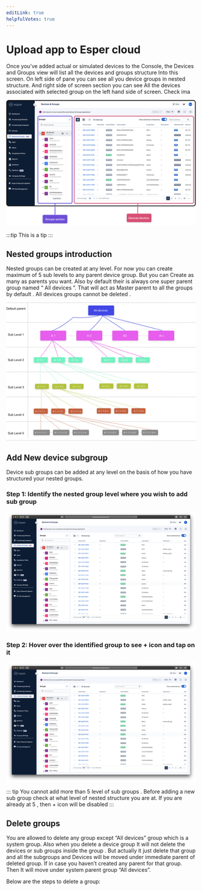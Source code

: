 ```yaml
---
editLink: true
helpfulVotes: true
---
```


# Upload app to Esper cloud

Once you’ve added actual or simulated devices to the Console, the Devices  and Groups view will list all the devices and groups structure 
Into this screen. On left side of pane you can see all you device groups in nested structure. And right side of screen section you can see
All the devices associated with selected group on the left hand side of screen. Check ima

![Devices and group](./images/device-group.png)

:::tip
This is a tip
:::

## Nested groups introduction

Nested groups can be created at any level. For now you can create maximum of 5 sub levels to any parent device group. But you can 
Create as many as  parents  you want. Also by  default their is always one super parent group named  “ All devices ”. That will act as 
Master parent to all the groups by default . All devices groups cannot be deleted .

![Devices and group](./images/nested-hierarchy.png)


## Add New device subgroup

Device sub groups can be added at any level on the basis of how you have structured your nested groups.

### Step 1:  Identify the nested group level where you wish to add sub group
![Devices and group](./images/devices-group.png)

### Step 2:  Hover over the identified group to see  +  icon and tap on it 
![Devices and group](./images/devices-group.png)

::: tip
You cannot add more than 5 level of sub groups . Before adding a new sub group check at what level of nested 
structure  you are at. If you are already at 5 , then + icon will be disabled
:::

## Delete groups

You are allowed to delete any group except “All devices” group which is a system group. Also when you delete a device group 
It will not delete the devices or sub groups inside the group . But actually it just delete that group and all the subgroups and
Devices will be moved under immediate parent of deleted group. If in case you haven’t created any parent for that group. Then
It will move under system parent group “All devices”. 

Below are the steps to delete a group: